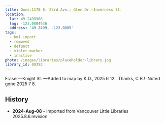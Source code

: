 ```yaml
---
title: Gone.1170 E. 23rd Ave.; Glen Dr.—Inverness St.
location:
  lat: 49.2498908
  lng: -123.0804936
  address: '49.2499, -123.0805'
tags:
  - kml-import
  - removed
  - defunct
  - violet-marker
  - inactive
photo: /images/libraries/placeholder-library.jpg
library_id: 00393
---
```

Fraser—Knight St.
—Added to map by K.D., 2025 6 12.  
Thanks, C.B.!  Noted gone 2025 7 8.

## History
- **2024-Aug-08** - Imported from Vancouver Little Libraries 2025.8.6.revision
